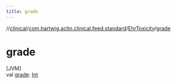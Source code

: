 ```yaml
---
title: grade
---
```

//[clinical](../../../index.html)/[com.hartwig.actin.clinical.feed.standard](../index.html)/[EhrToxicity](index.html)/[grade](grade.html)



# grade



[JVM]\
val [grade](grade.html): [Int](https://kotlinlang.org/api/latest/jvm/stdlib/kotlin/-int/index.html)




